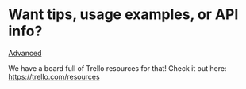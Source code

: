 # Want tips, usage examples, or API info?

[Advanced](README.md)



We have a board full of Trello resources for that! Check it out here: https://trello.com/resources

